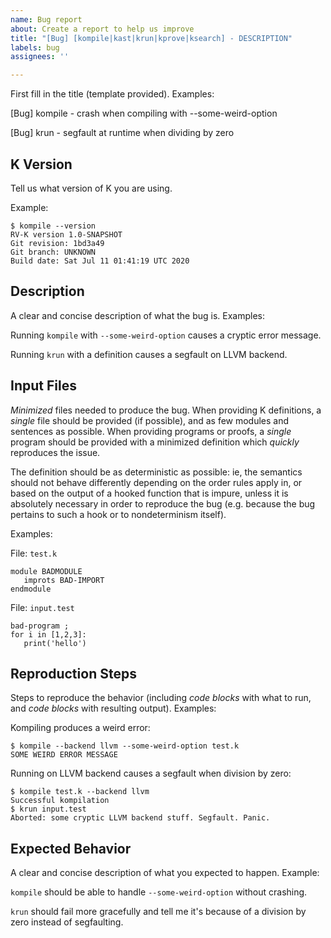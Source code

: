 ```yaml
---
name: Bug report
about: Create a report to help us improve
title: "[Bug] [kompile|kast|krun|kprove|ksearch] - DESCRIPTION"
labels: bug
assignees: ''

---
```


First fill in the title (template provided).
Examples:

[Bug] kompile - crash when compiling with --some-weird-option

[Bug] krun - segfault at runtime when dividing by zero

K Version
---------

Tell us what version of K you are using.

Example:

```
$ kompile --version
RV-K version 1.0-SNAPSHOT
Git revision: 1bd3a49
Git branch: UNKNOWN
Build date: Sat Jul 11 01:41:19 UTC 2020
```

Description
-----------

A clear and concise description of what the bug is.
Examples:

Running `kompile` with `--some-weird-option` causes a cryptic error message.

Running `krun` with a definition causes a segfault on LLVM backend.

Input Files
-----------

*Minimized* files needed to produce the bug.
When providing K definitions, a _single_ file should be provided (if possible), and as few modules and sentences as possible.
When providing programs or proofs, a _single_ program should be provided with a minimized definition which _quickly_ reproduces the issue.

The definition should be as deterministic as possible: ie, the semantics should not behave differently depending on the order rules apply in, or based on the output of a hooked function that is impure, unless it is absolutely necessary in order to reproduce the bug (e.g. because the bug pertains to such a hook or to nondeterminism itself).

Examples:

File: `test.k`

```
module BADMODULE
   improts BAD-IMPORT
endmodule
```

File: `input.test`

```
bad-program ;
for i in [1,2,3]:
   print('hello')
```

Reproduction Steps
------------------

Steps to reproduce the behavior (including _code blocks_ with what to run, and _code blocks_ with resulting output).
Examples:

Kompiling produces a weird error:

```
$ kompile --backend llvm --some-weird-option test.k
SOME WEIRD ERROR MESSAGE
```

Running on LLVM backend causes a segfault when division by zero:

```
$ kompile test.k --backend llvm
Successful kompilation
$ krun input.test
Aborted: some cryptic LLVM backend stuff. Segfault. Panic.
```

Expected Behavior
-----------------

A clear and concise description of what you expected to happen. Example:

`kompile` should be able to handle `--some-weird-option` without crashing.

`krun` should fail more gracefully and tell me it's because of a division by zero instead of segfaulting.
